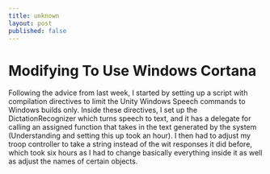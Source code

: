 ```yaml
---
title: unknown
layout: post
published: false
---
```

# Modifying To Use Windows Cortana
Following the advice from last week, I started by setting up a script with compilation directives to limit the Unity Windows Speech commands to Windows builds only. Inside these directives, I set up the DictationRecognizer which turns speech to text, and it has a delegate for calling an assigned function that takes in the text generated by the system (Understanding and setting this up took an hour).
I then had to adjust my troop controller to take a string instead of the wit responses it did before, which took six hours as I had to change basically everything inside it as well as adjust the names of certain objects.
